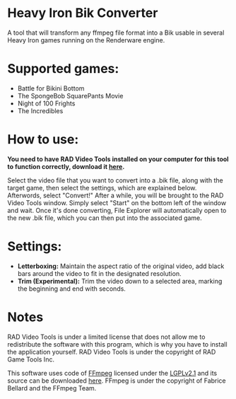 # Heavy Iron Bik Converter
A tool that will transform any ffmpeg file format into a Bik usable in several Heavy Iron games running on the Renderware engine.

# Supported games:

* Battle for Bikini Bottom
* The SpongeBob SquarePants Movie
* Night of 100 Frights
* The Incredibles 

# How to use:
**You need to have RAD Video Tools installed on your computer for this tool to function correctly, download it [here](http://www.radgametools.com/down/Bink/RADTools.7z).**

Select the video file that you want to convert into a .bik file, along with the target game, then select the settings, which are explained below. Afterwords, select "Convert!" After a while, you will be brought to the RAD Video Tools window. Simply select "Start" on the bottom left of the window and wait. Once it's done converting, File Explorer will automatically open to the new .bik file, which you can then put into the associated game.

# Settings:

* **Letterboxing:** Maintain the aspect ratio of the original video, add black bars around the video to fit in the designated resolution.
* **Trim (Experimental):** Trim the video down to a selected area, marking the beginning and end with seconds.

# Notes

RAD Video Tools is under a limited license that does not allow me to redistribute the software with this program, which is why you have to install the application yourself. RAD Video Tools is under the copyright of RAD Game Tools Inc.

This software uses code of [FFmpeg](http://ffmpeg.org) licensed under the [LGPLv2.1](http://www.gnu.org/licenses/old-licenses/lgpl-2.1.html) and its source can be downloaded [here](https://ffmpeg.org/download.html). FFmpeg is under the copyright of Fabrice Bellard and the FFmpeg Team.
